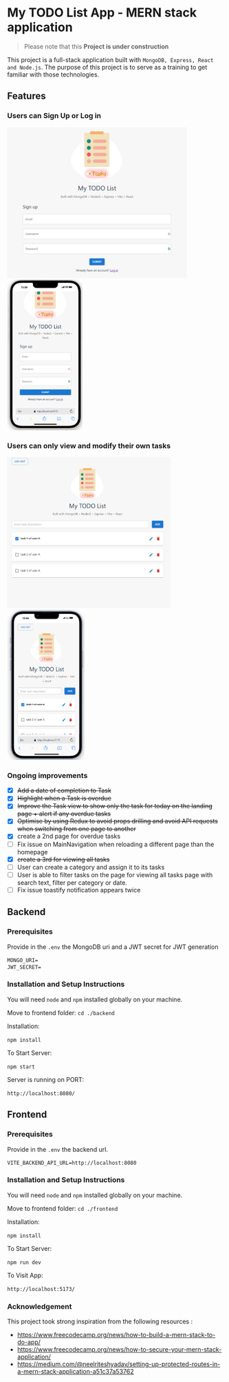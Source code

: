 # My TODO List App - MERN stack application 

> Please note that this **Project is under construction** 

This project is a full-stack application built with `MongoDB, Express, React and Node.js`. 
The purpose of this project is to serve as a training to get familiar with those technologies.

## Features
### Users can Sign Up or Log in
<img src="./docs/signup.png" alt="signup" height="350"><img src="./docs/mobile-signup.png" alt="mobile-signup" height="350">

### Users can only view and modify their own tasks
<img src="./docs/todolist.png" alt="todolist" height="350"><img src="./docs/mobile-todolist.png" alt="mobile-todolist" height="350">


### Ongoing improvements
- [x] ~~Add a date of completion to Task~~
- [x] ~~Highlight when a Task is overdue~~
- [x] ~~Improve the Task view to show only the task for today on the landing page + alert if any overdue tasks~~
- [x] ~~Optimise by using Redux to avoid props drilling and avoid API requests when switching from one page to another~~
- [x] create a 2nd page for overdue tasks
- [ ] Fix issue on MainNavigation when reloading a different page than the homepage
- [x] ~~create a 3rd for viewing all tasks~~
- [ ] User can create a category and assign it to its tasks
- [ ] User is able to filter tasks on the page for viewing all tasks page with search text, filter per category or date.
- [ ] Fix issue toastify notification appears twice

## Backend

### Prerequisites
Provide in the `.env` the MongoDB uri and a JWT secret for JWT generation

```
MONGO_URI=
JWT_SECRET=
```

### Installation and Setup Instructions

You will need `node` and `npm` installed globally on your machine.

Move to frontend folder:
`cd ./backend`

Installation:

`npm install`


To Start Server:

`npm start`

Server is running on PORT:

`http://localhost:8080/`

## Frontend

### Prerequisites
Provide in the `.env` the backend url.

```
VITE_BACKEND_API_URL=http://localhost:8080
```

### Installation and Setup Instructions

You will need `node` and `npm` installed globally on your machine.

Move to frontend folder:
`cd ./frontend`

Installation:

`npm install`


To Start Server:

`npm run dev`

To Visit App:

`http://localhost:5173/`

### Acknowledgement
This project took strong inspiration from the following resources :
- https://www.freecodecamp.org/news/how-to-build-a-mern-stack-to-do-app/
- https://www.freecodecamp.org/news/how-to-secure-your-mern-stack-application/
- https://medium.com/@neelriteshyadav/setting-up-protected-routes-in-a-mern-stack-application-a51c37a53762

